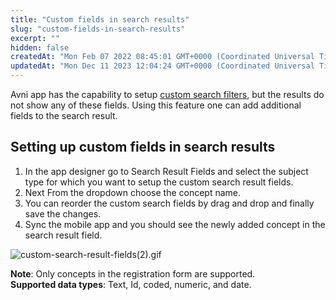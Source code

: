 ```yaml
---
title: "Custom fields in search results"
slug: "custom-fields-in-search-results"
excerpt: ""
hidden: false
createdAt: "Mon Feb 07 2022 08:45:01 GMT+0000 (Coordinated Universal Time)"
updatedAt: "Mon Dec 11 2023 12:04:24 GMT+0000 (Coordinated Universal Time)"
---
```

Avni app has the capability to setup [custom search filters](https://avni.readme.io/docs/my-dashboard-and-search-filters), but the results do not show any of these fields. Using this feature one can add additional fields to the search result.

## Setting up custom fields in search results

1. In the app designer go to Search Result Fields and select the subject type for which you want to setup the custom search result fields.
2. Next From the dropdown choose the concept name.
3. You can reorder the custom search fields by drag and drop and finally save the changes.
4. Sync the mobile app and you should see the newly added concept in the search result field.

![](https://files.readme.io/8c14b56-custom-search-result-fields2.gif "custom-search-result-fields(2).gif")

**Note**: Only concepts in the registration form are supported.  
**Supported data types**: Text, Id, coded, numeric, and date.
